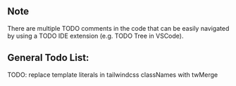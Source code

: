 ## Note

There are multiple TODO comments in the code that can be easily navigated by using a TODO IDE extension (e.g. TODO Tree in VSCode).

## General Todo List:

TODO: replace template literals in tailwindcss classNames with twMerge
